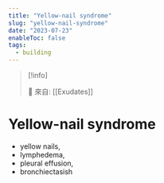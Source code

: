 ```yaml
---
title: "Yellow-nail syndrome"
slug: "yellow-nail-syndrome"
date: "2023-07-23"
enableToc: false
tags:
  - building
---
```


> [!info]
>
> 🌱 來自: [[Exudates]]

# Yellow-nail syndrome

- yellow nails,
- lymphedema,
- pleural effusion,
- bronchiectasish
